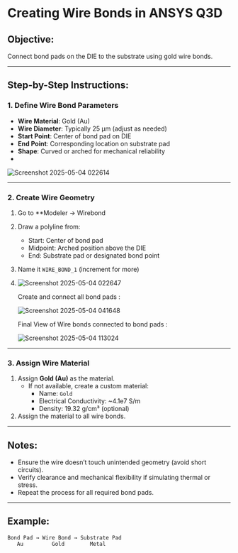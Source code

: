 # Creating Wire Bonds in ANSYS Q3D

## Objective:
Connect bond pads on the DIE to the substrate using gold wire bonds.

---

## Step-by-Step Instructions:

### 1. Define Wire Bond Parameters
- **Wire Material**: Gold (Au)
- **Wire Diameter**: Typically 25 µm (adjust as needed)
- **Start Point**: Center of bond pad on DIE
- **End Point**: Corresponding location on substrate pad
- **Shape**: Curved or arched for mechanical reliability
- 
![Screenshot 2025-05-04 022614](https://github.com/user-attachments/assets/63250967-4f80-420e-8aa4-4083c707697a)

---

### 2. Create Wire Geometry
1. Go to **Modeler → Wirebond
2. Draw a polyline from:
   - Start: Center of bond pad
   - Midpoint: Arched position above the DIE
   - End: Substrate pad or designated bond point
3. Name it `WIRE_BOND_1` (increment for more)
4. 
   ![Screenshot 2025-05-04 022647](https://github.com/user-attachments/assets/2a1c215e-d30f-4477-9e96-bb2a64a54594)

   Create and connect all bond pads :
   
   ![Screenshot 2025-05-04 041648](https://github.com/user-attachments/assets/d401d2c5-0af2-46a2-80d6-9d4fcaa89718)

   Final View of Wire bonds connected to bond pads :

   ![Screenshot 2025-05-04 113024](https://github.com/user-attachments/assets/f1c99d3d-de53-4229-8498-692b6fab13bc)

---

### 3. Assign Wire Material
1. Assign **Gold (Au)** as the material.
   - If not available, create a custom material:
     - Name: `Gold`
     - Electrical Conductivity: ~4.1e7 S/m
     - Density: 19.32 g/cm³ (optional)
2. Assign the material to all wire bonds.

---

## Notes:
- Ensure the wire doesn’t touch unintended geometry (avoid short circuits).
- Verify clearance and mechanical flexibility if simulating thermal or stress.
- Repeat the process for all required bond pads.

---

## Example:
```text
Bond Pad → Wire Bond → Substrate Pad
   Au         Gold        Metal
